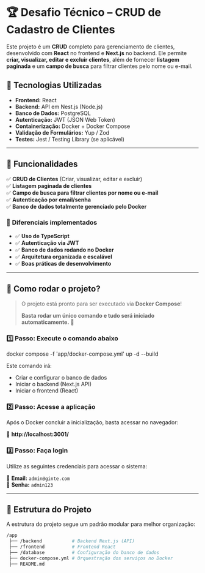 # 🏆 Desafio Técnico – CRUD de Cadastro de Clientes

Este projeto é um **CRUD** completo para gerenciamento de clientes, desenvolvido com **React** no frontend e **Next.js** no backend. Ele permite **criar, visualizar, editar e excluir clientes**, além de fornecer **listagem paginada** e um **campo de busca** para filtrar clientes pelo nome ou e-mail.

## 🚀 Tecnologias Utilizadas

- **Frontend:** React 
- **Backend:** API em Nest.js (Node.js)
- **Banco de Dados:** PostgreSQL 
- **Autenticação:** JWT (JSON Web Token)
- **Containerização:** Docker + Docker Compose
- **Validação de Formulários:** Yup / Zod
- **Testes:** Jest / Testing Library (se aplicável)

---

## 📌 **Funcionalidades**

✅ **CRUD de Clientes** (Criar, visualizar, editar e excluir)  
✅ **Listagem paginada de clientes**  
✅ **Campo de busca para filtrar clientes por nome ou e-mail**  
✅ **Autenticação por email/senha**  
✅ **Banco de dados totalmente gerenciado pelo Docker**  

### 🎯 **Diferenciais implementados**
- ✅ **Uso de TypeScript**
- ✅ **Autenticação via JWT**
- ✅ **Banco de dados rodando no Docker**
- ✅ **Arquitetura organizada e escalável**
- ✅ **Boas práticas de desenvolvimento**

---

## 🔧 **Como rodar o projeto?**

> O projeto está pronto para ser executado via **Docker Compose**!  
>
> **Basta rodar um único comando e tudo será iniciado automaticamente.** 🎉  

### **1️⃣ Passo: Execute o comando abaixo**

docker compose -f 'app/docker-compose.yml' up -d --build

Este comando irá:

- Criar e configurar o banco de dados  
- Iniciar o backend (Next.js API)  
- Iniciar o frontend (React)  

### **2️⃣ Passo: Acesse a aplicação**  
Após o Docker concluir a inicialização, basta acessar no navegador:

🔗 **http://localhost:3001/**  

### **3️⃣ Passo: Faça login**  
Utilize as seguintes credenciais para acessar o sistema:

📧 **Email:** `admin@ginte.com`  
🔑 **Senha:** `admin123`  

---

## 📂 **Estrutura do Projeto**

A estrutura do projeto segue um padrão modular para melhor organização:

```bash
/app
 ├── /backend           # Backend Next.js (API)
 ├── /frontend          # Frontend React
 ├── /database          # Configuração do banco de dados
 ├── docker-compose.yml # Orquestração dos serviços no Docker
 ├── README.md          
